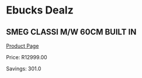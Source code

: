 
# Ebucks Dealz
## SMEG CLASSI M/W 60CM BUILT IN
[Product Page](https://www.ebucks.com/web/shop/productSelected.do?prodId=335509431&catId=370101825)

Price: R12999.00

Savings: 301.0


	